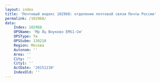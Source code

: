 ```yaml
---
layout: index
title: 'Почтовый индекс 102968: отделение почтовой связи Почты России'
permalink: /102968/
data:
    Index: 102968
    OPSName: 'Мр Лц Внуково EMS1-См'
    OPSType: Ти
    OPSSubm: 130210
    Region: Москва
    Autonom: ''
    Area: ''
    City: ''
    City1: ''
    ActDate: '20151230'
    IndexOld: ''
---
```

